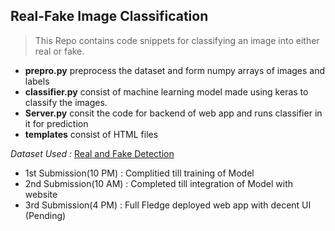 ## Real-Fake Image Classification

> This Repo contains code snippets for classifying an image into either real or fake. 
+ __prepro.py__ preprocess the dataset and form numpy arrays of images and labels
+ __classifier.py__ consist of machine learning model made using keras to classify the images.
+ __Server.py__ consit the code for backend of web app and runs classifier in it for prediction
+ __templates__ consist of HTML files 


_Dataset Used :_ [Real and Fake Detection](https://www.kaggle.com/ciplab/real-and-fake-face-detection)

+ 1st Submission(10 PM) : Complitied till training of Model
+ 2nd Submission(10 AM) : Completed till integration of Model with website
+ 3rd Submission(4 PM) : Full Fledge deployed web app with decent UI (Pending)
